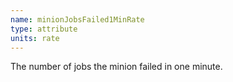```yaml
---
name: minionJobsFailed1MinRate
type: attribute
units: rate
---
```


The number of jobs the minion failed in one minute.